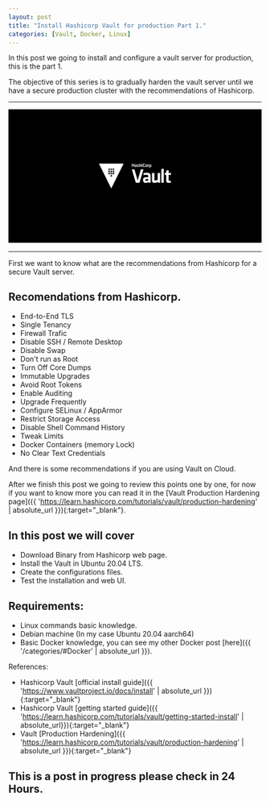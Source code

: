 ```yaml
---
layout: post
title: "Install Hashicorp Vault for production Part 1."
categories: [Vault, Docker, Linux]
---
```

In this post we going to install and configure a vault server for production, this is the part 1.

The objective of this series is to gradually harden the vault server until we have a secure production cluster with the recommendations of Hashicorp.

* * *

![Vault Image](/assets/images/vault.png)

* * *

First we want to know what are the recommendations from Hashicorp for a secure Vault server.

## [](#header-3)Recomendations from Hashicorp.

* End-to-End TLS
* Single Tenancy
* Firewall Trafic
* Disable SSH / Remote Desktop
* Disable Swap
* Don't run as Root
* Turn Off Core Dumps
* Immutable Upgrades
* Avoid Root Tokens
* Enable Auditing
* Upgrade Frequently
* Configure SELinux / AppArmor
* Restrict Storage Access
* Disable Shell Command History
* Tweak Limits
* Docker Containers (memory Lock)
* No Clear Text Credentials

And there is some recommendations if you are using Vault on Cloud.

After we finish this post we going to review this points one by one, for now if you want to know more you can read it in the [Vault Production Hardening page]({{ 'https://learn.hashicorp.com/tutorials/vault/production-hardening' | absolute_url }}){:target="_blank"}.

## [](#header-3)In this post we will cover

* Download Binary from Hashicorp web page.
* Install the Vault in Ubuntu 20.04 LTS.
* Create the configurations files.
* Test the installation and web UI.

## [](#header-2)Requirements:

* Linux commands basic knowledge.
* Debian machine (In my case Ubuntu 20.04 aarch64)
* Basic Docker knowledge, you can see my other Docker post [here]({{ '/categories/#Docker' | absolute_url }}).





References:

* Hashicorp Vault [official install guide]({{ 'https://www.vaultproject.io/docs/install' | absolute_url }}){:target="_blank"}
* Hashicorp Vault [getting started guide]({{ 'https://learn.hashicorp.com/tutorials/vault/getting-started-install' | absolute_url}}){:target="_blank"}
* Vault [Production Hardening]({{ 'https://learn.hashicorp.com/tutorials/vault/production-hardening' | absolute_url }}){:target="_blank"}


## [](#header-1)This is a post in progress please check in 24 Hours.
